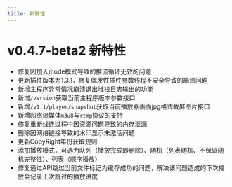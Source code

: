 ```yaml
---
title: 新特性
---
```


v0.4.7-beta2 新特性
===

* 修复因加入mode模式导致的推流循环无效的问题
* 更新插件版本为1.3.1，修复偶发性插件参数线程不安全导致的崩溃问题
* 新增主程序异常情况崩溃退出堆栈日志输出的功能
* 新增`/version`获取当前主程序版本参数接口
* 新增`/v1.1/player/snapshot`获取当前播放器画面jpg格式截屏图片接口
* 新增网络流媒体`m3u8`与`rtmp`协议的支持
* 修复重断线连过程中因资源问题导致的内存泄漏
* 删除因网络链接导致的水印显示未激活问题
* 更新CopyRight年份获取规则
* 添加播放模式，可选为队列（播放完成即删除）、随机（列表随机、不保证随机完整性）、列表（顺序播放）
* 修复通过API跳过当前文件标记为缓存成功的问题，解决该问题造成的下次播放会记录上次跳过的播放进度

